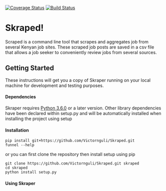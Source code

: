 [![Coverage Status](https://coveralls.io/repos/github/Victornguli/Skraped/badge.svg?branch=master&service=github)](https://coveralls.io/github/Victornguli/Skraped?branch=master)
[![Build Status](https://travis-ci.com/Victornguli/Skraped.svg?branch=master)](https://travis-ci.com/Victornguli/Skraped)

# Skraped!

Scraped is a command line tool that scrapes and aggregates job from several Kenyan job sites. These scraped job posts
 are saved in a csv file that allows a job seeker to conveniently review jobs from several sources.
 
## Getting Started

These instructions will get you a copy of Skraper running on your local machine for development and testing purposes.

#### Dependencies

Skraper requires [Python 3.6.0](https://www.python.org) or a later version. Other library dependencies have been
 declared within setup.py and will be automatically installed when installing the project using setup
 
#### Installation
```
pip install git+https://github.com/Victornguli/Skraped.git
funnel --help
```

or you can first clone the repository then install setup using pip

```
git clone https://github.com/Victornguli/Skraped.git skraped
cd skraped
python install setup.py
```

#### Using Skraper
